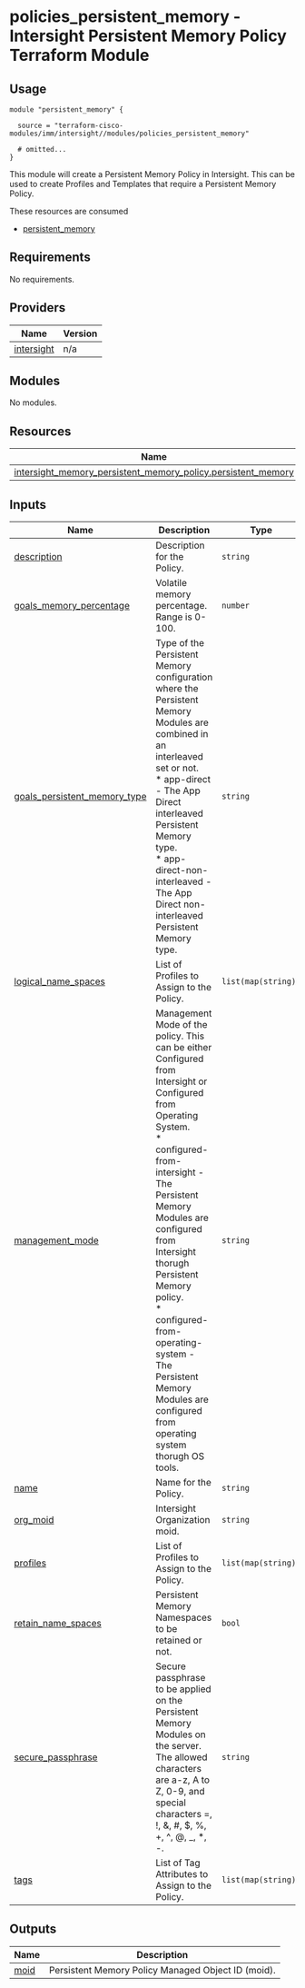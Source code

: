 # policies_persistent_memory - Intersight Persistent Memory Policy Terraform Module

## Usage

```hcl
module "persistent_memory" {

  source = "terraform-cisco-modules/imm/intersight//modules/policies_persistent_memory"

  # omitted...
}
```

This module will create a Persistent Memory Policy in Intersight.  This can be used to create Profiles and Templates that require a Persistent Memory Policy.  

These resources are consumed

* [persistent_memory](https://registry.terraform.io/providers/CiscoDevNet/intersight/latest/docs/resources/memory_persistent_memory_policy)

<!-- BEGINNING OF PRE-COMMIT-TERRAFORM DOCS HOOK -->
## Requirements

No requirements.

## Providers

| Name | Version |
|------|---------|
| <a name="provider_intersight"></a> [intersight](#provider\_intersight) | n/a |

## Modules

No modules.

## Resources

| Name | Type |
|------|------|
| [intersight_memory_persistent_memory_policy.persistent_memory](https://registry.terraform.io/providers/CiscoDevNet/intersight/latest/docs/resources/memory_persistent_memory_policy) | resource |

## Inputs

| Name | Description | Type | Default | Required |
|------|-------------|------|---------|:--------:|
| <a name="input_description"></a> [description](#input\_description) | Description for the Policy. | `string` | `""` | no |
| <a name="input_goals_memory_percentage"></a> [goals\_memory\_percentage](#input\_goals\_memory\_percentage) | Volatile memory percentage.  Range is 0-100. | `number` | `0` | no |
| <a name="input_goals_persistent_memory_type"></a> [goals\_persistent\_memory\_type](#input\_goals\_persistent\_memory\_type) | Type of the Persistent Memory configuration where the Persistent Memory Modules are combined in an interleaved set or not.<br> * app-direct - The App Direct interleaved Persistent Memory type.<br> * app-direct-non-interleaved - The App Direct non-interleaved Persistent Memory type. | `string` | `"app-direct"` | no |
| <a name="input_logical_name_spaces"></a> [logical\_name\_spaces](#input\_logical\_name\_spaces) | List of Profiles to Assign to the Policy. | `list(map(string))` | `[]` | no |
| <a name="input_management_mode"></a> [management\_mode](#input\_management\_mode) | Management Mode of the policy. This can be either Configured from Intersight or Configured from Operating System.<br>* configured-from-intersight - The Persistent Memory Modules are configured from Intersight thorugh Persistent Memory policy.<br> * configured-from-operating-system - The Persistent Memory Modules are configured from operating system thorugh OS tools. | `string` | `"configured-from-intersight"` | no |
| <a name="input_name"></a> [name](#input\_name) | Name for the Policy. | `string` | `"persistent_memory"` | no |
| <a name="input_org_moid"></a> [org\_moid](#input\_org\_moid) | Intersight Organization moid. | `string` | n/a | yes |
| <a name="input_profiles"></a> [profiles](#input\_profiles) | List of Profiles to Assign to the Policy. | `list(map(string))` | `[]` | no |
| <a name="input_retain_name_spaces"></a> [retain\_name\_spaces](#input\_retain\_name\_spaces) | Persistent Memory Namespaces to be retained or not. | `bool` | `true` | no |
| <a name="input_secure_passphrase"></a> [secure\_passphrase](#input\_secure\_passphrase) | Secure passphrase to be applied on the Persistent Memory Modules on the server. The allowed characters are a-z, A to Z, 0-9, and special characters =, !, &, #, $, %, +, ^, @, \_, *, -. | `string` | `""` | no |
| <a name="input_tags"></a> [tags](#input\_tags) | List of Tag Attributes to Assign to the Policy. | `list(map(string))` | `[]` | no |

## Outputs

| Name | Description |
|------|-------------|
| <a name="output_moid"></a> [moid](#output\_moid) | Persistent Memory Policy Managed Object ID (moid). |
<!-- END OF PRE-COMMIT-TERRAFORM DOCS HOOK -->
